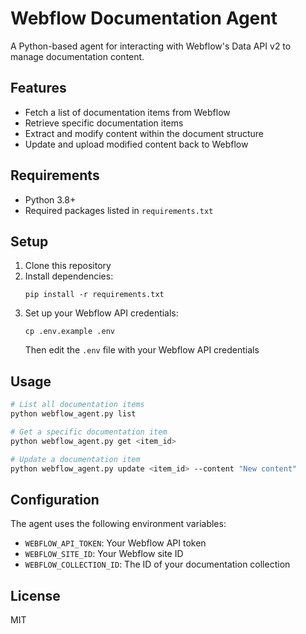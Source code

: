 # Webflow Documentation Agent

A Python-based agent for interacting with Webflow's Data API v2 to manage documentation content.

## Features

- Fetch a list of documentation items from Webflow
- Retrieve specific documentation items
- Extract and modify content within the document structure
- Update and upload modified content back to Webflow

## Requirements

- Python 3.8+
- Required packages listed in `requirements.txt`

## Setup

1. Clone this repository
2. Install dependencies:
   ```
   pip install -r requirements.txt
   ```
3. Set up your Webflow API credentials:
   ```
   cp .env.example .env
   ```
   Then edit the `.env` file with your Webflow API credentials

## Usage

```bash
# List all documentation items
python webflow_agent.py list

# Get a specific documentation item
python webflow_agent.py get <item_id>

# Update a documentation item
python webflow_agent.py update <item_id> --content "New content"
```

## Configuration

The agent uses the following environment variables:
- `WEBFLOW_API_TOKEN`: Your Webflow API token
- `WEBFLOW_SITE_ID`: Your Webflow site ID
- `WEBFLOW_COLLECTION_ID`: The ID of your documentation collection

## License

MIT 